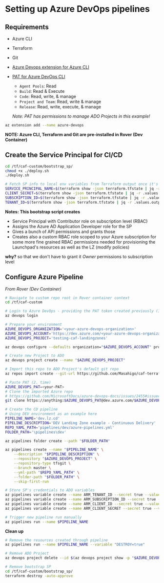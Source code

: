 # Setting up Azure DevOps pipelines

## Requirements

- Azure CLI
- Terraform
- Git
- [Azure Devops extension for Azure CLI](https://github.com/Azure/azure-devops-cli-extension)
- [PAT for Azure DevOps CLI](https://docs.microsoft.com/en-us/azure/devops/organizations/accounts/use-personal-access-tokens-to-authenticate?view=azure-devops&tabs=preview-page#create-personal-access-tokens-to-authenticate-access)
  * `Agent Pools`: Read
  * `Build`: Read & Execute
  * `Code`: Read, write, & manage
  * `Project and Team`: Read, write & manage
  * `Release`: Read, write, execute, & manage

  _Note: PAT has permissions to manage ADO Projects in this example!_

```bash
az extension add --name azure-devops
```

__NOTE: Azure CLI, Terraform and Git are pre-installed in Rover (Dev Container)__

## Create the Service Principal for CI/CD

```bash
cd /tf/caf-custom/bootstrap_sp/
chmod +x ./deploy.sh
./deploy.sh

# Fetch SP info to local env variables from Terraform output once it's run through
SERVICE_PRINCIPAL_NAME=$(terraform show -json terraform.tfstate | jq -r .values.outputs.bootstrap_ARM_CLIENT_ID.value)
CLIENT_SECRET=$(terraform show -json terraform.tfstate | jq -r .values.outputs.bootstrap_ARM_CLIENT_SECRET.value)
SUBSCRIPTION_ID=$(terraform show -json terraform.tfstate | jq -r .values.outputs.bootstrap_ARM_SUBSCRIPTION_ID.value)
TENANT_ID=$(terraform show -json terraform.tfstate | jq -r .values.outputs.bootstrap_ARM_TENANT_ID.value)
```

 **Notes: This bootstrap script creates**
 - Service Principal with Contributor role on subscription level (RBAC)
 - Assigns the Azure AD Application Developer role for the SP
 - Gives a bunch of API permissions and grants those
 - Creates also a custom RBAC role scoped to your Azure subscription for some more fine grained RBAC permissions needed for provisioning the Launchpad's resources as well as the LZ (modify policies)
 
 **why?** so that we don't have to grant it _Owner_ permissions to subscription level

## Configure Azure Pipeline

*From Rover (Dev Container)*

```bash
# Navigate to custom repo root in Rover container context
cd /tf/caf-custom

# Login to Azure DevOps - providing the PAT token created previously (1. time)
az devops login

# Prepare your environment
AZURE_DEVOPS_ORGANIZATION='<your-azure-devops-organization>'
AZURE_DEVOPS_ACCOUNT='https://dev.azure.com/<your-azure-devops-organization>/'
AZURE_DEVOPS_PROJECT='testing-caf-landingzones'

az devops configure --defaults organization="$AZURE_DEVOPS_ACCOUNT" project="$AZURE_DEVOPS_PROJECT"

# Create new Project to ADO
az devops project create --name "$AZURE_DEVOPS_PROJECT"

# Import this repo to ADO Project's default git repo
az repos import create --git-url https://github.com/Masahigo/caf-terraform-landingzone-example.git --repository "$AZURE_DEVOPS_PROJECT"

# Paste PAT (2. time)
AZURE_DEVOPS_PAT=<your-PAT>
# Clone the imported Azure repo
# https://github.com/MicrosoftDocs/azure-devops-docs/issues/2455#issuecomment-439503194
git clone https://anything:$AZURE_DEVOPS_PAT@dev.azure.com/$AZURE_DEVOPS_ORGANIZATION/$AZURE_DEVOPS_PROJECT/_git/$AZURE_DEVOPS_PROJECT /tf/caf-custom

# Create the CD pipeline 
# Using DEV environment as an example here
PIPELINE_NAME='dev.lz.cd'
PIPELINE_DESCRIPTION='DEV Landing Zone example - Continuous Delivery'
REPO_YAML_PATH='pipelines/dev/azure-pipelines.yml'
FOLDER_PATH='\pipelines\dev'

az pipelines folder create --path "$FOLDER_PATH"

az pipelines create --name "$PIPELINE_NAME" \
    --description "$PIPELINE_DESCRIPTION" \
    --repository "$AZURE_DEVOPS_PROJECT" \
    --repository-type tfsgit \
    --branch master \
    --yml-path "$REPO_YAML_PATH" \
    --folder-path "$FOLDER_PATH" \
    --skip-first-run

# Store SP's credentials to ADO variables
az pipelines variable create --name ARM_TENANT_ID --secret true --value $TENANT_ID --pipeline-name "$PIPELINE_NAME"
az pipelines variable create --name ARM_SUBSCRIPTION_ID --secret true --value $SUBSCRIPTION_ID --pipeline-name "$PIPELINE_NAME"
az pipelines variable create --name ARM_CLIENT_ID --secret true --value $SERVICE_PRINCIPAL_NAME --pipeline-name "$PIPELINE_NAME"
az pipelines variable create --name ARM_CLIENT_SECRET --secret true --value $CLIENT_SECRET --pipeline-name "$PIPELINE_NAME"

# Trigger new pipeline run manually
az pipelines run --name $PIPELINE_NAME
```

**Clean up**

```bash
# Remove the resources created through pipeline
az pipelines run --name $PIPELINE_NAME --variable "DESTROY=true"

# Remove ADO Project
az devops project delete --id $(az devops project show -p "$AZURE_DEVOPS_PROJECT" --query id -o tsv) -y

# Remove bootstrap SP
cd /tf/caf-custom/bootstrap_sp/
terraform destroy -auto-approve
```
